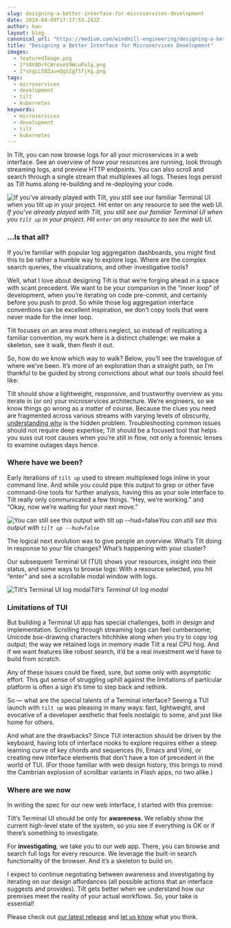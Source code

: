 ```yaml
---
slug: designing-a-better-interface-for-microservices-development
date: 2019-04-09T17:17:53.242Z
author: han
layout: blog
canonical_url: "https://medium.com/windmill-engineering/designing-a-better-interface-for-microservices-development-b0b6637a52fa"
title: "Designing a Better Interface for Microservices Development"
images:
  - featuredImage.png
  - 1*V8V8DrFCWrexmV9WcuPolg.png
  - 1*uVgLL5OZaveQgSIgTSfjXg.png
tags:
  - microservices
  - development
  - tilt
  - kubernetes
keywords:
  - microservices
  - development
  - tilt
  - kubernetes
---
```


In Tilt, you can now browse logs for all your microservices in a web interface. See an overview of how your resources are running, look through streaming logs, and preview HTTP endpoints. You can also scroll and search through a single stream that multiplexes all logs. Theses logs persist as Tilt hums along re-building and re-deploying your code.

![If you’ve already played with Tilt, you still see our familiar Terminal UI when you `tilt up` in your project. Hit `enter` on any resource to see the web UI.](/assets/images/designing-a-better-interface-for-microservices-development/featuredImage.png)*If you’ve already played with Tilt, you still see our familiar Terminal UI when you `tilt up` in your project. Hit `enter` on any resource to see the web UI.*

### …Is that all?

If you’re familiar with popular log aggregation dashboards, you might find this to be rather a humble way to explore logs. Where are the complex search queries, the visualizations, and other investigative tools?

Well, what I love about designing Tilt is that we’re forging ahead in a space with scant precedent. We want to be your companion in the “inner loop” of development, when you’re iterating on code pre-commit, and certainly before you push to prod. So while those log aggregation interface conventions can be excellent inspiration, we don’t copy tools that were never made for the inner loop.

Tilt focuses on an area most others neglect, so instead of replicating a familiar convention, my work here is a distinct challenge: we make a skeleton, see it walk, then flesh it out.

So, how do we know which way to walk? Below, you’ll see the travelogue of where we’ve been. It’s more of an exploration than a straight path, so I’m thankful to be guided by strong convictions about what our tools should feel like:

Tilt should show a lightweight, responsive, and trustworthy overview as you iterate in (or on) your microservices architecture. We’re engineers, so we know things go wrong as a matter of course. Because the clues you need are fragmented across various streams with varying levels of obscurity, [understanding why](https://medium.com/windmill-engineering/microservices-hidden-problem-understanding-db42c3d0a2b6) is the hidden problem. Troubleshooting common issues should not require deep expertise; Tilt should be a focused tool that helps you suss out root causes when you’re still in flow, not only a forensic lenses to examine outages days hence.

### Where have we been?

Early iterations of `tilt up` used to stream multiplexed logs inline in your command line. And while you could pipe this output to grep or other fave command-line tools for further analysis, having this as your sole interface to Tilt really only communicated a few things. “Hey, we’re working.” and “Okay, now we’re waiting for your next move.”

![You can still see this output with `tilt up --hud=false`](/assets/images/designing-a-better-interface-for-microservices-development/1*V8V8DrFCWrexmV9WcuPolg.png)*You can still see this output with `tilt up --hud=false`*

The logical next evolution was to give people an overview. What’s Tilt doing in response to your file changes? What’s happening with your cluster?

Our subsequent Terminal UI (TUI) shows your resources, insight into their status, and some ways to browse logs: With a resource selected, you hit “enter” and see a scrollable modal window with logs.

![Tilt’s Terminal UI log modal](/assets/images/designing-a-better-interface-for-microservices-development/1*uVgLL5OZaveQgSIgTSfjXg.png)*Tilt’s Terminal UI log modal*

### Limitations of TUI

But building a Terminal UI app has special challenges, both in design and implementation. Scrolling through streaming logs can feel cumbersome; Unicode box-drawing characters hitchhike along when you try to copy log output; the way we retained logs in memory made Tilt a real CPU hog. And if we want features like robust search, it’d be a real investment we’d have to build from scratch.

Any of these issues could be fixed, sure, but some only with asymptotic effort. This gut sense of struggling uphill against the limitations of particular platform is often a sign it’s time to step back and rethink.

So — what are the special talents of a Terminal interface? Seeing a TUI launch with `tilt up` was pleasing in many ways: fast, lightweight, and evocative of a developer aesthetic that feels nostalgic to some, and just like home for others.

And what are the drawbacks? Since TUI interaction should be driven by the keyboard, having lots of interface nooks to explore requires either a steep learning curve of key chords and sequences (hi, Emacs and Vim), or creating new interface elements that don’t have a ton of precedent in the world of TUI. (For those familiar with web design history, this brings to mind the Cambrian explosion of scrollbar variants in Flash apps, no two alike.)

### Where are we now

In writing the spec for our new web interface, I started with this premise:

Tilt’s Terminal UI should be only for **awareness**. We reliably show the current high-level state of the system, so you see if everything is OK or if there’s something to investigate.

For **investigating**, we take you to our web app. There, you can browse and search full logs for every resource. We leverage the built-in search functionality of the browser. And it’s a skeleton to build on.

I expect to continue negotiating between awareness and investigating by iterating on our design affordances (all possible actions that an interface suggests and provides). Tilt gets better when we understand how our premises meet the reality of your actual workflows. So, your take is essential!

Please check out [our latest release](https://github.com/windmilleng/tilt/releases) and [let us know](https://tilt.dev/contact) what you think.
